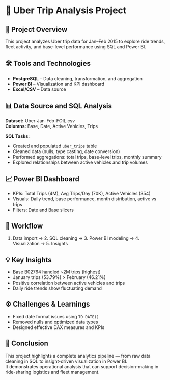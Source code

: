 # 🚗 Uber Trip Analysis Project

## 🧭 Project Overview
This project analyzes Uber trip data for Jan–Feb 2015 to explore ride trends, fleet activity, and base-level performance using SQL and Power BI.

## 🛠️ Tools and Technologies
- **PostgreSQL** – Data cleaning, transformation, and aggregation  
- **Power BI** – Visualization and KPI dashboard  
- **Excel/CSV** – Data source  

## 📊 Data Source and SQL Analysis
**Dataset:** Uber-Jan-Feb-FOIL.csv  
**Columns:** Base, Date, Active Vehicles, Trips  

**SQL Tasks:**
- Created and populated `uber_trips` table  
- Cleaned data (nulls, type casting, date conversion)  
- Performed aggregations: total trips, base-level trips, monthly summary  
- Explored relationships between active vehicles and trip volumes  

## 📈 Power BI Dashboard
- KPIs: Total Trips (4M), Avg Trips/Day (70K), Active Vehicles (354)  
- Visuals: Daily trend, base performance, month distribution, active vs trips  
- Filters: Date and Base slicers  

## 🔄 Workflow
1. Data import → 2. SQL cleaning → 3. Power BI modeling → 4. Visualization → 5. Insights  

## 💡 Key Insights
- Base B02764 handled ~2M trips (highest)  
- January trips (53.79%) > February (46.21%)  
- Positive correlation between active vehicles and trips  
- Daily ride trends show fluctuating demand  

## ⚙️ Challenges & Learnings
- Fixed date format issues using `TO_DATE()`  
- Removed nulls and optimized data types  
- Designed effective DAX measures and KPIs  

## 🏁 Conclusion
This project highlights a complete analytics pipeline — from raw data cleaning in SQL to insight-driven visualization in Power BI.  
It demonstrates operational analysis that can support decision-making in ride-sharing logistics and fleet management.

